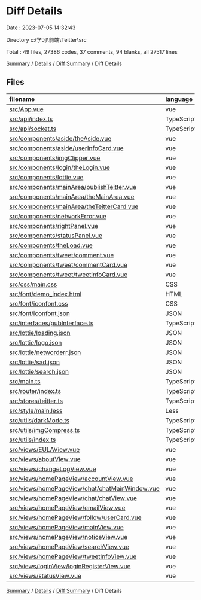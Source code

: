 # Diff Details

Date : 2023-07-05 14:32:43

Directory c:\\学习\\前端\\Teitter\\src

Total : 49 files,  27386 codes, 37 comments, 94 blanks, all 27517 lines

[Summary](results.md) / [Details](details.md) / [Diff Summary](diff.md) / Diff Details

## Files
| filename | language | code | comment | blank | total |
| :--- | :--- | ---: | ---: | ---: | ---: |
| [src/App.vue](/src/App.vue) | vue | 5 | 0 | 2 | 7 |
| [src/api/index.ts](/src/api/index.ts) | TypeScript | 30 | 0 | 0 | 30 |
| [src/api/socket.ts](/src/api/socket.ts) | TypeScript | 24 | 0 | 2 | 26 |
| [src/components/aside/theAside.vue](/src/components/aside/theAside.vue) | vue | 27 | 0 | 2 | 29 |
| [src/components/aside/userInfoCard.vue](/src/components/aside/userInfoCard.vue) | vue | 1 | 0 | 0 | 1 |
| [src/components/imgClipper.vue](/src/components/imgClipper.vue) | vue | 26 | 0 | 2 | 28 |
| [src/components/login/theLogin.vue](/src/components/login/theLogin.vue) | vue | 1 | 0 | 0 | 1 |
| [src/components/lottie.vue](/src/components/lottie.vue) | vue | 30 | 0 | 6 | 36 |
| [src/components/mainArea/publishTeitter.vue](/src/components/mainArea/publishTeitter.vue) | vue | 35 | 0 | 0 | 35 |
| [src/components/mainArea/theMainArea.vue](/src/components/mainArea/theMainArea.vue) | vue | 22 | 0 | 2 | 24 |
| [src/components/mainArea/theTeitterCard.vue](/src/components/mainArea/theTeitterCard.vue) | vue | 34 | 0 | -2 | 32 |
| [src/components/networkError.vue](/src/components/networkError.vue) | vue | 2 | 0 | 2 | 4 |
| [src/components/rightPanel.vue](/src/components/rightPanel.vue) | vue | 93 | 0 | 7 | 100 |
| [src/components/statusPanel.vue](/src/components/statusPanel.vue) | vue | -158 | 0 | -9 | -167 |
| [src/components/theLoad.vue](/src/components/theLoad.vue) | vue | -13 | 0 | 0 | -13 |
| [src/components/tweet/comment.vue](/src/components/tweet/comment.vue) | vue | 15 | 5 | 1 | 21 |
| [src/components/tweet/commentCard.vue](/src/components/tweet/commentCard.vue) | vue | -1 | 0 | 0 | -1 |
| [src/components/tweet/tweetInfoCard.vue](/src/components/tweet/tweetInfoCard.vue) | vue | 4 | -1 | 0 | 3 |
| [src/css/main.css](/src/css/main.css) | CSS | 22 | 0 | 0 | 22 |
| [src/font/demo_index.html](/src/font/demo_index.html) | HTML | 80 | 0 | 12 | 92 |
| [src/font/iconfont.css](/src/font/iconfont.css) | CSS | 12 | 0 | 4 | 16 |
| [src/font/iconfont.json](/src/font/iconfont.json) | JSON | 28 | 0 | 0 | 28 |
| [src/interfaces/pubInterface.ts](/src/interfaces/pubInterface.ts) | TypeScript | 86 | 0 | 7 | 93 |
| [src/lottie/loading.json](/src/lottie/loading.json) | JSON | 1 | 0 | 0 | 1 |
| [src/lottie/logo.json](/src/lottie/logo.json) | JSON | 1 | 0 | 0 | 1 |
| [src/lottie/networderr.json](/src/lottie/networderr.json) | JSON | 1 | 0 | 0 | 1 |
| [src/lottie/sad.json](/src/lottie/sad.json) | JSON | 25,998 | 0 | 0 | 25,998 |
| [src/lottie/search.json](/src/lottie/search.json) | JSON | 1 | 0 | 0 | 1 |
| [src/main.ts](/src/main.ts) | TypeScript | 2 | 1 | 1 | 4 |
| [src/router/index.ts](/src/router/index.ts) | TypeScript | 51 | 14 | 3 | 68 |
| [src/stores/teitter.ts](/src/stores/teitter.ts) | TypeScript | 2 | 0 | 1 | 3 |
| [src/style/main.less](/src/style/main.less) | Less | 99 | 8 | -2 | 105 |
| [src/utils/darkMode.ts](/src/utils/darkMode.ts) | TypeScript | 48 | 10 | 8 | 66 |
| [src/utils/imgCompress.ts](/src/utils/imgCompress.ts) | TypeScript | 63 | 13 | 3 | 79 |
| [src/utils/index.ts](/src/utils/index.ts) | TypeScript | -63 | -13 | -3 | -79 |
| [src/views/EULAView.vue](/src/views/EULAView.vue) | vue | 112 | 0 | 3 | 115 |
| [src/views/aboutView.vue](/src/views/aboutView.vue) | vue | 61 | 0 | 9 | 70 |
| [src/views/changeLogView.vue](/src/views/changeLogView.vue) | vue | 39 | 0 | 3 | 42 |
| [src/views/homePageView/accountView.vue](/src/views/homePageView/accountView.vue) | vue | 27 | 0 | -2 | 25 |
| [src/views/homePageView/chat/chatMainWindow.vue](/src/views/homePageView/chat/chatMainWindow.vue) | vue | 206 | 0 | 10 | 216 |
| [src/views/homePageView/chat/chatView.vue](/src/views/homePageView/chat/chatView.vue) | vue | 101 | 0 | 10 | 111 |
| [src/views/homePageView/emailView.vue](/src/views/homePageView/emailView.vue) | vue | -27 | 0 | -3 | -30 |
| [src/views/homePageView/follow/userCard.vue](/src/views/homePageView/follow/userCard.vue) | vue | 24 | 0 | 0 | 24 |
| [src/views/homePageView/mainView.vue](/src/views/homePageView/mainView.vue) | vue | 12 | 0 | 1 | 13 |
| [src/views/homePageView/noticeView.vue](/src/views/homePageView/noticeView.vue) | vue | 2 | 0 | 1 | 3 |
| [src/views/homePageView/searchView.vue](/src/views/homePageView/searchView.vue) | vue | 68 | 0 | 3 | 71 |
| [src/views/homePageView/tweetInfoView.vue](/src/views/homePageView/tweetInfoView.vue) | vue | 31 | 0 | 3 | 34 |
| [src/views/loginView/loginRegisterView.vue](/src/views/loginView/loginRegisterView.vue) | vue | 0 | 0 | 1 | 1 |
| [src/views/statusView.vue](/src/views/statusView.vue) | vue | 121 | 0 | 6 | 127 |

[Summary](results.md) / [Details](details.md) / [Diff Summary](diff.md) / Diff Details